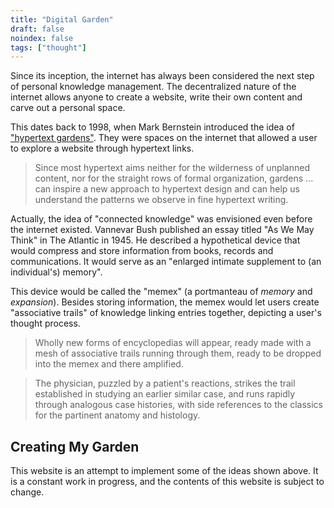 ```yaml
---
title: "Digital Garden"
draft: false
noindex: false
tags: ["thought"]
---
```


Since its inception, the internet has always been considered the next step of personal knowledge management. The decentralized nature of the internet allows anyone to create a website, write their own content and carve out a personal space.

This dates back to 1998, when Mark Bernstein introduced the idea of ["hypertext gardens"](https://www.eastgate.com/garden/Enter.html). They were spaces on the internet that allowed a user to explore a website through hypertext links.

> Since most hypertext aims neither for the wilderness of unplanned content, nor for the straight rows of formal organization, gardens ... can inspire a new approach to hypertext design and can help us understand the patterns we observe in fine hypertext writing.

Actually, the idea of "connected knowledge" was envisioned even before the internet existed. Vannevar Bush published an essay titled "As We May Think" in The Atlantic in 1945. He described a hypothetical device that would compress and store information from books, records and communications. It would serve as an "enlarged intimate supplement to (an individual's) memory".

This device would be called the "memex" (a portmanteau of *memory* and *expansion*). Besides storing information, the memex would let users create "associative trails" of knowledge linking entries together, depicting a user's thought process.

> Wholly new forms of encyclopedias will appear, ready made with a mesh of associative trails running through them, ready to be dropped into the memex and there amplified.

> The physician, puzzled by a patient's reactions, strikes the trail established in studying an earlier similar case, and runs rapidly through analogous case histories, with side references to the classics for the partinent anatomy and histology.

## Creating My Garden

This website is an attempt to implement some of the ideas shown above. It is a constant work in progress, and the contents of this website is subject to change.
